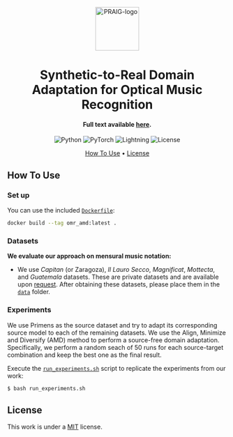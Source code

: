 <p align='center'>
  <a href='https://praig.ua.es/'><img src='https://i.imgur.com/Iu7CvC1.png' alt='PRAIG-logo' width='100'></a>
</p>

<h1 align='center'>Synthetic-to-Real Domain Adaptation for Optical Music Recognition</h1>

<h4 align='center'>Full text available <a href='https://ismir2024program.ismir.net/poster_45.html' target='_blank'>here</a>.</h4>

<p align='center'>
  <img src='https://img.shields.io/badge/python-3.10.0-orange' alt='Python'>
  <img src='https://img.shields.io/badge/PyTorch-%23EE4C2C.svg?style=flat&logo=PyTorch&logoColor=white' alt='PyTorch'>
  <img src='https://img.shields.io/badge/-Lightning-792ee5?logo=pytorchlightning&logoColor=white' alt='Lightning'>
  <img src='https://img.shields.io/static/v1?label=License&message=MIT&color=blue' alt='License'>
</p>

<p align='center'>
  <!---<a href='#about'>About</a> •--->
  <a href='#how-to-use'>How To Use</a> •
  <!---<a href='#citations'>Citations</a> •
  <a href='#acknowledgments'>Acknowledgments</a> •--->
  <a href='#license'>License</a>
</p>

<!---
## About
--->


## How To Use

### Set up

You can use the included [`Dockerfile`](Dockerfile):
```bash
docker build --tag omr_amd:latest .
```

### Datasets

**We evaluate our approach on mensural music notation:**
- We use *Capitan* (or Zaragoza), *Il Lauro Secco*, *Magnificat*, *Mottecta*, and *Guatemala* datasets. These are private datasets and are available upon [request](mailto:malfaro@dlsi.ua.es). After obtaining these datasets, please place them in the [`data`](data) folder.


### Experiments

We use Primens as the source dataset and try to adapt its corresponding source model to each of the remaining datasets. We use the Align, Minimize and Diversify (AMD) method to perform a source-free domain adaptation. Specifically, we perform a random seach of 50 runs for each source-target combination and keep the best one as the final result.



Execute the [`run_experiments.sh`](run_experiments.sh) script to replicate the experiments from our work:
```bash 
$ bash run_experiments.sh
```


<!---
## Citations

```bibtex
@inproceedings{,
  title     = {{}},
  author    = {},
  booktitle = {{}},
  year      = {},
  publisher = {},
  address   = {},
  month     = {},
}
```



## Acknowledgments

This work is part of the I+D+i PID2020-118447RA-I00 ([MultiScore](https://sites.google.com/view/multiscore-project)) project, funded by MCIN/AEI/10.13039/501100011033.
--->
## License

This work is under a [MIT](LICENSE) license.
